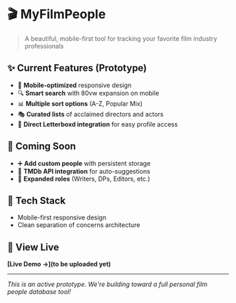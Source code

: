 # 🎬 MyFilmPeople

> A beautiful, mobile-first tool for tracking your favorite film industry professionals

## ✨ Current Features (Prototype)
- 📱 **Mobile-optimized** responsive design
- 🔍 **Smart search** with 80vw expansion on mobile
- 📊 **Multiple sort options** (A-Z, Popular Mix)
- 🎭 **Curated lists** of acclaimed directors and actors
- 🔗 **Direct Letterboxd integration** for easy profile access

## 🚀 Coming Soon
- ➕ **Add custom people** with persistent storage
- 🎯 **TMDb API integration** for auto-suggestions
- 👥 **Expanded roles** (Writers, DPs, Editors, etc.)

## 🔧 Tech Stack
- Mobile-first responsive design
- Clean separation of concerns architecture

## 📖 View Live
**[Live Demo →](to be uploaded yet)**

---
*This is an active prototype. We're building toward a full personal film people database tool!*
